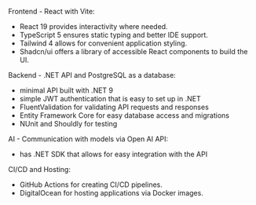 Frontend - React with Vite:

- React 19 provides interactivity where needed.
- TypeScript 5 ensures static typing and better IDE support.
- Tailwind 4 allows for convenient application styling.
- Shadcn/ui offers a library of accessible React components to build the UI.

Backend - .NET API and PostgreSQL as a database:

- minimal API built with .NET 9
- simple JWT authentication that is easy to set up in .NET
- FluentValidation for validating API requests and responses
- Entity Framework Core for easy database access and migrations
- NUnit and Shouldly for testing

AI - Communication with models via Open AI API:

- has .NET SDK that allows for easy integration with the API

CI/CD and Hosting:

- GitHub Actions for creating CI/CD pipelines.
- DigitalOcean for hosting applications via Docker images.

